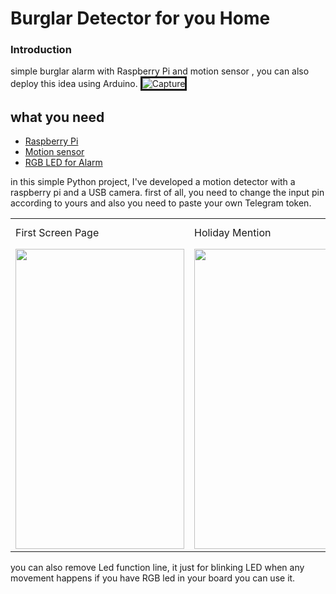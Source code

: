 # Burglar Detector for you Home
### Introduction
simple burglar alarm with Raspberry Pi and motion sensor , you can also deploy this idea using Arduino.
<img src="https://i.ibb.co/02LZMFw/Capture.jpg" alt="Capture" border="3">

## what you need

- [Raspberry Pi](#-)
- [Motion sensor](#-)
- [RGB LED for Alarm](#-)

in this simple Python project, I've developed a motion detector with a raspberry pi and a USB camera.
first of all, you need to change the input pin according to yours and also you need to paste your own Telegram token.


<table>
  <tr>
    <td>First Screen Page</td>
     <td>Holiday Mention</td>
     <td>Present day in purple and selected day in pink</td>
  </tr>
  <tr>
    <td><img src="https://user-images.githubusercontent.com/6876758/100547845-4aa1ba80-3269-11eb-9909-9f7c6e3fa9ca.jpeg" width=270 height=480></td>
    <td><img src="https://user-images.githubusercontent.com/6876758/100543253-4f597500-324f-11eb-9823-8dbae7a9fbc9.jpg" width=270 height=480></td>
    <td><img src="https://user-images.githubusercontent.com/6876758/100543258-5b453700-324f-11eb-988f-dc445879cee9.png" width=270 height=480></td>
  </tr>
 </table>
you can also remove Led function line, it just for blinking LED when any movement happens if you have RGB led in your board you can use it.



